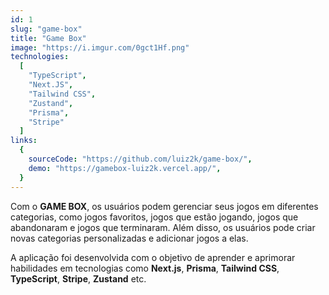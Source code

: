 ```yaml
---
id: 1
slug: "game-box"
title: "Game Box"
image: "https://i.imgur.com/0gct1Hf.png"
technologies:
  [
    "TypeScript",
    "Next.JS",
    "Tailwind CSS",
    "Zustand",
    "Prisma",
    "Stripe"
  ]
links:
  {
    sourceCode: "https://github.com/luiz2k/game-box/",
    demo: "https://gamebox-luiz2k.vercel.app/",
  }
---
```


Com o **GAME BOX**, os usuários podem gerenciar seus jogos em diferentes categorias, como jogos favoritos, jogos que estão jogando, jogos que abandonaram e jogos que terminaram. Além disso, os usuários pode criar novas categorias personalizadas e adicionar jogos a elas.

A aplicação foi desenvolvida com o objetivo de aprender e aprimorar habilidades em tecnologias como **Next.js**, **Prisma**, **Tailwind CSS**, **TypeScript**, **Stripe**, **Zustand** etc.
